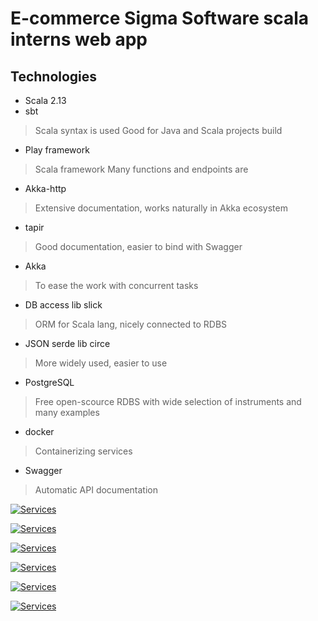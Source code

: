 # E-commerce Sigma Software scala interns web app

## Technologies

- Scala 2.13
- sbt
> Scala syntax is used
> Good for Java and Scala projects build
- Play framework
> Scala framework
> Many functions and endpoints are
- Akka-http
> Extensive documentation, works naturally in Akka ecosystem
- tapir
> Good documentation, easier to bind with Swagger
- Akka
> To ease the work with concurrent tasks
- DB access lib slick
> ORM for Scala lang, nicely connected to RDBS
- JSON serde lib circe
> More widely used, easier to use
- PostgreSQL
> Free open-scource RDBS with wide selection of instruments and many examples
- docker
> Containerizing services
- Swagger
> Automatic API documentation

[![Services](https://img.shields.io/badge/%20%20%F0%9F%93%A6%F0%9F%9A%80-semantic--release-e10079.svg)](https://github.com/SetMyDream/E-commerce/SERVICES.md)

[![Services](https://img.shields.io/badge/%20%20%F0%9F%93%A6%F0%9F%9A%80-semantic--release-e10079.svg)](https://github.com/SetMyDream/E-commerce/chat_service/README.md)

[![Services](https://img.shields.io/badge/%20%20%F0%9F%93%A6%F0%9F%9A%80-semantic--release-e10079.svg)](https://github.com/SetMyDream/E-commerce/dispute_management_service/README.md)

[![Services](https://img.shields.io/badge/%20%20%F0%9F%93%A6%F0%9F%9A%80-semantic--release-e10079.svg)](https://github.com/SetMyDream/E-commerce/product_inventory_service/README.md)

[![Services](https://img.shields.io/badge/%20%20%F0%9F%93%A6%F0%9F%9A%80-semantic--release-e10079.svg)](https://github.com/SetMyDream/E-commerce/reporting_service/README.md)

[![Services](https://img.shields.io/badge/%20%20%F0%9F%93%A6%F0%9F%9A%80-semantic--release-e10079.svg)](https://github.com/SetMyDream/E-commerce/user_management_service/README.md)
